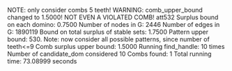 NOTE: only consider combs 5 teeth! 
WARNING: comb_upper_bound changed to 1.5000! NOT EVEN A VIOLATED COMB! 
att532
Surplus bound on each domino: 0.7500 
Number of nodes in G: 2446 
Number of edges in G: 1890119 
Bound on total surplus of stable sets: 1.7500 
Pattern upper bound: 530. Note: now consider all possible patterns, since number of teeth<=9
Comb surplus upper bound: 1.5000 
Running find_handle: 10 times 
Number of candidate_dom considered 10 
Combs found: 1 
Total running time: 73.08999 seconds